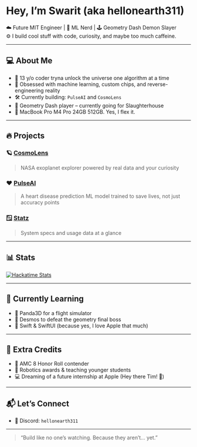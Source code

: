 # Hey, I’m Swarit (aka hellonearth311)

☁️ Future MIT Engineer | 🧠 ML Nerd | 🕹 Geometry Dash Demon Slayer  
⚙️ I build cool stuff with code, curiosity, and maybe too much caffeine.

---

## 💻 About Me

- 🚀 13 y/o coder tryna unlock the universe one algorithm at a time  
- 🧠 Obsessed with machine learning, custom chips, and reverse-engineering reality  
- 🛠 Currently building: `PulseAI` and `CosmoLens`
- 👾 Geometry Dash player – currently going for Slaughterhouse
- 🧰 MacBook Pro M4 Pro 24GB 512GB. Yes, I flex it.

---

## 🔥 Projects

### 🪐 [CosmoLens](https://github.com/hellonearth311/CosmoLens)
> NASA exoplanet explorer powered by real data and your curiosity

### ❤️ [PulseAI](https://github.com/hellonearth311/PulseAI)
> A heart disease prediction ML model trained to save lives, not just accuracy points

### 🪟 [Statz](https://github.com/hellonearth311/Statz)
> System specs and usage data at a glance

---

## 📊 Stats

[![Hackatime Stats](https://github-readme-stats.hackclub.dev/api/wakatime?username=3960&api_domain=hackatime.hackclub.com&&custom_title=Hackatime+Stats&layout=compact&cache_seconds=0&langs_count=8&theme=blue_navy)](https://hackclub.com)

---

## 🧠 Currently Learning

- 🐼 Panda3D for a flight simulator  
- 📐 Desmos to defeat the geometry final boss  
- 📱 Swift & SwiftUI (because yes, I love Apple that much)

---

## 🧾 Extra Credits

- 🧠 AMC 8 Honor Roll contender  
- 🥇 Robotics awards & teaching younger students  
- 💻 Dreaming of a future internship at Apple (Hey there Tim! 👋)

---

## 📬 Let’s Connect

- 💬 Discord: `hellonearth311`

---

> “Build like no one’s watching. Because they aren’t… yet.”
